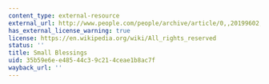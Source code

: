 ```yaml
---
content_type: external-resource
external_url: http://www.people.com/people/archive/article/0,,20199602,00.html
has_external_license_warning: true
license: https://en.wikipedia.org/wiki/All_rights_reserved
status: ''
title: Small Blessings
uid: 35b59e6e-e485-44c3-9c21-4ceae1b8ac7f
wayback_url: ''
---
```

